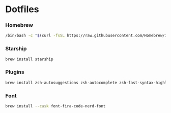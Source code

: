 # Dotfiles

### Homebrew

```bash
/bin/bash -c "$(curl -fsSL https://raw.githubusercontent.com/Homebrew/install/HEAD/install.sh)"
```

### Starship

```bash
brew install starship
```

### Plugins

```bash
brew install zsh-autosuggestions zsh-autocomplete zsh-fast-syntax-highlighting
```

### Font

```bash
brew install --cask font-fira-code-nerd-font
```
